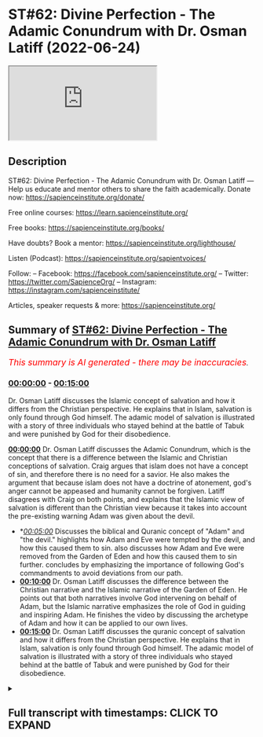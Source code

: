 # ST#62: Divine Perfection - The Adamic Conundrum with Dr. Osman Latiff (2022-06-24)

<iframe loading='lazy' src='https://www.youtube.com/embed/3wPFspSeMX0'></iframe>

## Description

ST#62: Divine Perfection - The Adamic Conundrum with Dr. Osman Latiff
—
Help us educate and mentor others to share the faith academically.
Donate now: https://sapienceinstitute.org/donate/ 

Free online courses: https://learn.sapienceinstitute.org/

Free books: https://sapienceinstitute.org/books/

Have doubts? Book a mentor: https://sapienceinstitute.org/lighthouse/

Listen (Podcast): https://sapienceinstitute.org/sapientvoices/

Follow:
– Facebook: https://facebook.com/sapienceinstitute.org/ 
– Twitter: https://twitter.com/SapienceOrg/ 
– Instagram: https://instagram.com/sapienceinstitute/ 

Articles, speaker requests & more: https://sapienceinstitute.org/

## Summary of [ST#62: Divine Perfection - The Adamic Conundrum with Dr. Osman Latiff](https://www.youtube.com/watch?v=3wPFspSeMX0)


*<span style="color:red; font-size:125%">This summary is AI generated - there may be inaccuracies</span>. [](/)*

### [00:00:00](https://www.youtube.com/watch?v=3wPFspSeMX0&t=0) - [00:15:00](https://www.youtube.com/watch?v=3wPFspSeMX0&t=900)

 Dr. Osman Latiff discusses the Islamic concept of salvation and how it differs from the Christian perspective. He explains that in Islam, salvation is only found through God himself. The adamic model of salvation is illustrated with a story of three individuals who stayed behind at the battle of Tabuk and were punished by God for their disobedience.

**[00:00:00](https://www.youtube.com/watch?v=3wPFspSeMX0&t=0)**  Dr. Osman Latiff discusses the Adamic Conundrum, which is the concept that there is a difference between the Islamic and Christian conceptions of salvation. Craig argues that islam does not have a concept of sin, and therefore there is no need for a savior. He also makes the argument that because islam does not have a doctrine of atonement, god's anger cannot be appeased and humanity cannot be forgiven. Latiff disagrees with Craig on both points, and explains that the Islamic view of salvation is different than the Christian view because it takes into account the pre-existing warning Adam was given about the devil.
* **[00:05:00](https://www.youtube.com/watch?v=3wPFspSeMX0&t=300)* Discusses the biblical and Quranic concept of "Adam" and "the devil."  highlights how Adam and Eve were tempted by the devil, and how this caused them to sin.  also discusses how Adam and Eve were removed from the Garden of Eden and how this caused them to sin further.  concludes by emphasizing the importance of following God's commandments to avoid deviations from our path.
* **[00:10:00](https://www.youtube.com/watch?v=3wPFspSeMX0&t=600)**  Dr. Osman Latiff discusses the difference between the Christian narrative and the Islamic narrative of the Garden of Eden. He points out that both narratives involve God intervening on behalf of Adam, but the Islamic narrative emphasizes the role of God in guiding and inspiring Adam. He finishes the video by discussing the archetype of Adam and how it can be applied to our own lives.
* **[00:15:00](https://www.youtube.com/watch?v=3wPFspSeMX0&t=900)**  Dr. Osman Latiff discusses the quranic concept of salvation and how it differs from the Christian perspective. He explains that in Islam, salvation is only found through God himself. The adamic model of salvation is illustrated with a story of three individuals who stayed behind at the battle of Tabuk and were punished by God for their disobedience.

<details><summary><h2>Full transcript with timestamps: CLICK TO EXPAND</h2></summary>

[0:00:06](https://youtu.be/3wPFspSeMX0?t=6) assalamualaikum welcome to sapient  
[0:00:08](https://youtu.be/3wPFspSeMX0?t=8) thoughts it's dr humanity from going  
[0:00:09](https://youtu.be/3wPFspSeMX0?t=9) through my book divine perfection  
[0:00:11](https://youtu.be/3wPFspSeMX0?t=11) christianity and islam on sin and  
[0:00:12](https://youtu.be/3wPFspSeMX0?t=12) salvation published this year by  
[0:00:13](https://youtu.be/3wPFspSeMX0?t=13) sapience institute we have of course  
[0:00:15](https://youtu.be/3wPFspSeMX0?t=15) unpacked quite a bit already about  
[0:00:17](https://youtu.be/3wPFspSeMX0?t=17) arguments presented by our christian  
[0:00:19](https://youtu.be/3wPFspSeMX0?t=19) friends detractors william lane craig  
[0:00:22](https://youtu.be/3wPFspSeMX0?t=22) and others before and after him who make  
[0:00:24](https://youtu.be/3wPFspSeMX0?t=24) these arguments about islamic theism in  
[0:00:27](https://youtu.be/3wPFspSeMX0?t=27) fact craig makes three primary arguments  
[0:00:30](https://youtu.be/3wPFspSeMX0?t=30) about allah being not maximally  
[0:00:32](https://youtu.be/3wPFspSeMX0?t=32) omniscient therefore making a mistake in  
[0:00:34](https://youtu.be/3wPFspSeMX0?t=34) the trinity in the quranic outlook we've  
[0:00:37](https://youtu.be/3wPFspSeMX0?t=37) been through that very very cohesively  
[0:00:40](https://youtu.be/3wPFspSeMX0?t=40) and  
[0:00:40](https://youtu.be/3wPFspSeMX0?t=40) and thoroughly now of course the second  
[0:00:43](https://youtu.be/3wPFspSeMX0?t=43) argument perhaps is the most is the most  
[0:00:45](https://youtu.be/3wPFspSeMX0?t=45) important of all the arguments that  
[0:00:46](https://youtu.be/3wPFspSeMX0?t=46) craig makes  
[0:00:48](https://youtu.be/3wPFspSeMX0?t=48) and in fact the biggest one between us  
[0:00:50](https://youtu.be/3wPFspSeMX0?t=50) and our christian friends james langford  
[0:00:52](https://youtu.be/3wPFspSeMX0?t=52) in his very seminal thesis about some  
[0:00:56](https://youtu.be/3wPFspSeMX0?t=56) you know ideas about christian mission  
[0:00:57](https://youtu.be/3wPFspSeMX0?t=57) to muslims says that muslims have no  
[0:01:01](https://youtu.be/3wPFspSeMX0?t=61) doctrine of sin  
[0:01:02](https://youtu.be/3wPFspSeMX0?t=62) that he says that there is no concept of  
[0:01:04](https://youtu.be/3wPFspSeMX0?t=64) an estrangement between god and humanity  
[0:01:07](https://youtu.be/3wPFspSeMX0?t=67) in islam and therefore there's no need  
[0:01:09](https://youtu.be/3wPFspSeMX0?t=69) for reconciliation between god and man  
[0:01:11](https://youtu.be/3wPFspSeMX0?t=71) therefore no need for a savior he's not  
[0:01:13](https://youtu.be/3wPFspSeMX0?t=73) the first in fact to make that argument  
[0:01:14](https://youtu.be/3wPFspSeMX0?t=74) see our marsh in his work says that you  
[0:01:17](https://youtu.be/3wPFspSeMX0?t=77) know only and if ever the muslims see  
[0:01:20](https://youtu.be/3wPFspSeMX0?t=80) themselves as inherently sinful in the  
[0:01:23](https://youtu.be/3wPFspSeMX0?t=83) eyes of god will they ever see the need  
[0:01:25](https://youtu.be/3wPFspSeMX0?t=85) for a savior now the the fundamental  
[0:01:28](https://youtu.be/3wPFspSeMX0?t=88) thing here is that they're both arguing  
[0:01:29](https://youtu.be/3wPFspSeMX0?t=89) similar things about does islam have a  
[0:01:32](https://youtu.be/3wPFspSeMX0?t=92) concept of sin what is sin in islam does  
[0:01:35](https://youtu.be/3wPFspSeMX0?t=95) sin create the sense of a distance or a  
[0:01:37](https://youtu.be/3wPFspSeMX0?t=97) strange assumption between us and god  
[0:01:40](https://youtu.be/3wPFspSeMX0?t=100) and is there a need at the end of the  
[0:01:41](https://youtu.be/3wPFspSeMX0?t=101) day for a savior now craig of course  
[0:01:44](https://youtu.be/3wPFspSeMX0?t=104) makes that same argument they all make  
[0:01:46](https://youtu.be/3wPFspSeMX0?t=106) the same argument there is nothing new  
[0:01:48](https://youtu.be/3wPFspSeMX0?t=108) it's all the same things that they're  
[0:01:50](https://youtu.be/3wPFspSeMX0?t=110) saying  
[0:01:51](https://youtu.be/3wPFspSeMX0?t=111) now craig's second argument that he  
[0:01:52](https://youtu.be/3wPFspSeMX0?t=112) makes in his website reasonable faith  
[0:01:54](https://youtu.be/3wPFspSeMX0?t=114) and his videos and in his debates is the  
[0:01:56](https://youtu.be/3wPFspSeMX0?t=116) same one about the fact that the  
[0:01:59](https://youtu.be/3wPFspSeMX0?t=119) doctrine of salvation what we call  
[0:02:01](https://youtu.be/3wPFspSeMX0?t=121) soteriology in islam is not sufficient  
[0:02:04](https://youtu.be/3wPFspSeMX0?t=124) in representing god's maximal holiness  
[0:02:07](https://youtu.be/3wPFspSeMX0?t=127) whereas in christianity through that  
[0:02:10](https://youtu.be/3wPFspSeMX0?t=130) price paid uh from jesus christ on the  
[0:02:13](https://youtu.be/3wPFspSeMX0?t=133) cross that's enough enough and  
[0:02:15](https://youtu.be/3wPFspSeMX0?t=135) sufficient for god's wrath to be  
[0:02:17](https://youtu.be/3wPFspSeMX0?t=137) appeased and therefore god forgives  
[0:02:19](https://youtu.be/3wPFspSeMX0?t=139) humanity and therefore god loves  
[0:02:21](https://youtu.be/3wPFspSeMX0?t=141) humanity and so on and so forth now of  
[0:02:22](https://youtu.be/3wPFspSeMX0?t=142) course in the last episode we went  
[0:02:24](https://youtu.be/3wPFspSeMX0?t=144) through christian atonement theories and  
[0:02:26](https://youtu.be/3wPFspSeMX0?t=146) as you remember herring there were many  
[0:02:28](https://youtu.be/3wPFspSeMX0?t=148) many of them there was of course that  
[0:02:30](https://youtu.be/3wPFspSeMX0?t=150) that primal one of of augustine and the  
[0:02:34](https://youtu.be/3wPFspSeMX0?t=154) devil ransom theory christus victor  
[0:02:36](https://youtu.be/3wPFspSeMX0?t=156) theory uranuses theories uh origins  
[0:02:39](https://youtu.be/3wPFspSeMX0?t=159) theories there was the  
[0:02:40](https://youtu.be/3wPFspSeMX0?t=160) uh athanasius's mystical theory there  
[0:02:43](https://youtu.be/3wPFspSeMX0?t=163) was uh anselm's satisfaction theory the  
[0:02:46](https://youtu.be/3wPFspSeMX0?t=166) one before that of gregory evnessa and  
[0:02:48](https://youtu.be/3wPFspSeMX0?t=168) the fish hook theory the one much after  
[0:02:50](https://youtu.be/3wPFspSeMX0?t=170) that of calvin and penal substitution  
[0:02:51](https://youtu.be/3wPFspSeMX0?t=171) theory and all these theories were in  
[0:02:53](https://youtu.be/3wPFspSeMX0?t=173) attempt by christian theologians some of  
[0:02:55](https://youtu.be/3wPFspSeMX0?t=175) them church fathers to make sense of  
[0:02:58](https://youtu.be/3wPFspSeMX0?t=178) what happened between god and humanity  
[0:03:01](https://youtu.be/3wPFspSeMX0?t=181) humanity through jesus christ in the  
[0:03:03](https://youtu.be/3wPFspSeMX0?t=183) whole cosmic order of things and the  
[0:03:05](https://youtu.be/3wPFspSeMX0?t=185) fundamental position of adam us human  
[0:03:08](https://youtu.be/3wPFspSeMX0?t=188) beings as his progeny in light of the  
[0:03:10](https://youtu.be/3wPFspSeMX0?t=190) sacrificial model presented by jesus  
[0:03:13](https://youtu.be/3wPFspSeMX0?t=193) christ as a way for sins our sins adam's  
[0:03:16](https://youtu.be/3wPFspSeMX0?t=196) sins to be atoned for and therefore  
[0:03:18](https://youtu.be/3wPFspSeMX0?t=198) god's anger to be appeased and for us  
[0:03:20](https://youtu.be/3wPFspSeMX0?t=200) therefore to be forgiven those were  
[0:03:22](https://youtu.be/3wPFspSeMX0?t=202) atonement theories and there are of  
[0:03:24](https://youtu.be/3wPFspSeMX0?t=204) course some that are being developed and  
[0:03:26](https://youtu.be/3wPFspSeMX0?t=206) evolving over time uh over the christian  
[0:03:30](https://youtu.be/3wPFspSeMX0?t=210) centuries  
[0:03:31](https://youtu.be/3wPFspSeMX0?t=211) uh now  
[0:03:32](https://youtu.be/3wPFspSeMX0?t=212) how do we and how do we understand that  
[0:03:35](https://youtu.be/3wPFspSeMX0?t=215) or appreciate that in light of the  
[0:03:37](https://youtu.be/3wPFspSeMX0?t=217) quranic the islamic the prophetic  
[0:03:39](https://youtu.be/3wPFspSeMX0?t=219) discourse about salvation if that's the  
[0:03:42](https://youtu.be/3wPFspSeMX0?t=222) way that christians perceive of it how  
[0:03:43](https://youtu.be/3wPFspSeMX0?t=223) do we perceive of it remember we said  
[0:03:45](https://youtu.be/3wPFspSeMX0?t=225) initially that there is much that we  
[0:03:47](https://youtu.be/3wPFspSeMX0?t=227) agree with with our christian friends  
[0:03:48](https://youtu.be/3wPFspSeMX0?t=228) that we both believe in similar things  
[0:03:50](https://youtu.be/3wPFspSeMX0?t=230) about adam about god about not from the  
[0:03:52](https://youtu.be/3wPFspSeMX0?t=232) the particular tree uh to enjoy the  
[0:03:55](https://youtu.be/3wPFspSeMX0?t=235) garden him and his wife we both believe  
[0:03:57](https://youtu.be/3wPFspSeMX0?t=237) that we both believe in the devil the  
[0:03:59](https://youtu.be/3wPFspSeMX0?t=239) devil of course has a plan and and we  
[0:04:01](https://youtu.be/3wPFspSeMX0?t=241) all believe in that stuff but the  
[0:04:03](https://youtu.be/3wPFspSeMX0?t=243) quranic outline is remarkably  
[0:04:06](https://youtu.be/3wPFspSeMX0?t=246) different in fact uniquely different  
[0:04:09](https://youtu.be/3wPFspSeMX0?t=249) than our christian friends  
[0:04:11](https://youtu.be/3wPFspSeMX0?t=251) outline presented to them in the bible  
[0:04:13](https://youtu.be/3wPFspSeMX0?t=253) or at least even not so much from the  
[0:04:15](https://youtu.be/3wPFspSeMX0?t=255) bible but in fact in their theoretical  
[0:04:17](https://youtu.be/3wPFspSeMX0?t=257) developments in their history and that's  
[0:04:19](https://youtu.be/3wPFspSeMX0?t=259) a lot a lot to say about that  
[0:04:21](https://youtu.be/3wPFspSeMX0?t=261) so what happens then how is it presented  
[0:04:23](https://youtu.be/3wPFspSeMX0?t=263) in the quran what happens with adam in  
[0:04:25](https://youtu.be/3wPFspSeMX0?t=265) the quran that is the subject of of this  
[0:04:28](https://youtu.be/3wPFspSeMX0?t=268) series here now this is in light of what  
[0:04:30](https://youtu.be/3wPFspSeMX0?t=270) i call what the book terms the adamic  
[0:04:32](https://youtu.be/3wPFspSeMX0?t=272) conundrum now in the quran is presented  
[0:04:35](https://youtu.be/3wPFspSeMX0?t=275) like this  
[0:04:36](https://youtu.be/3wPFspSeMX0?t=276) allah of course had forewarned adam and  
[0:04:39](https://youtu.be/3wPFspSeMX0?t=279) his wife not to eat from a particular  
[0:04:41](https://youtu.be/3wPFspSeMX0?t=281) tree  
[0:04:42](https://youtu.be/3wPFspSeMX0?t=282) and allah says  
[0:04:44](https://youtu.be/3wPFspSeMX0?t=284) beware of the devil right in the fight  
[0:04:46](https://youtu.be/3wPFspSeMX0?t=286) in the quran says  
[0:04:47](https://youtu.be/3wPFspSeMX0?t=287) beware of the devil because he is your  
[0:04:49](https://youtu.be/3wPFspSeMX0?t=289) enemy  
[0:04:51](https://youtu.be/3wPFspSeMX0?t=291) so take him therefore as an enemy adam  
[0:04:53](https://youtu.be/3wPFspSeMX0?t=293) was pre-warned we're also warned about  
[0:04:55](https://youtu.be/3wPFspSeMX0?t=295) the devil in our lives as well remember  
[0:04:58](https://youtu.be/3wPFspSeMX0?t=298) of course in the quranic paradigm human  
[0:05:00](https://youtu.be/3wPFspSeMX0?t=300) beings all of us are weak frail prone to  
[0:05:04](https://youtu.be/3wPFspSeMX0?t=304) sin  
[0:05:05](https://youtu.be/3wPFspSeMX0?t=305) we're not perfect creatures we're  
[0:05:07](https://youtu.be/3wPFspSeMX0?t=307) imperfect creatures that means we have a  
[0:05:09](https://youtu.be/3wPFspSeMX0?t=309) capacity to do good  
[0:05:11](https://youtu.be/3wPFspSeMX0?t=311) and capacity to do sin a beautiful  
[0:05:14](https://youtu.be/3wPFspSeMX0?t=314) verses which is outlined in israel  
[0:05:16](https://youtu.be/3wPFspSeMX0?t=316) in the quran in which allah says  
[0:05:21](https://youtu.be/3wPFspSeMX0?t=321) foreign  
[0:05:25](https://youtu.be/3wPFspSeMX0?t=325) beautiful verses what do they say they  
[0:05:28](https://youtu.be/3wPFspSeMX0?t=328) say that  
[0:05:29](https://youtu.be/3wPFspSeMX0?t=329) consider the self consider yourself  
[0:05:32](https://youtu.be/3wPFspSeMX0?t=332) myself yourself  
[0:05:34](https://youtu.be/3wPFspSeMX0?t=334) how it's formed  
[0:05:36](https://youtu.be/3wPFspSeMX0?t=336) and how it could be inspired by  
[0:05:39](https://youtu.be/3wPFspSeMX0?t=339) by depravity by moral depravities but  
[0:05:42](https://youtu.be/3wPFspSeMX0?t=342) also inspired by  
[0:05:44](https://youtu.be/3wPFspSeMX0?t=344) saintliness  
[0:05:45](https://youtu.be/3wPFspSeMX0?t=345) by moral goodness by goodness by good  
[0:05:49](https://youtu.be/3wPFspSeMX0?t=349) character right so human beings have  
[0:05:52](https://youtu.be/3wPFspSeMX0?t=352) both potentials to do  
[0:05:54](https://youtu.be/3wPFspSeMX0?t=354) wondrous dazzling acts of kindness of  
[0:05:57](https://youtu.be/3wPFspSeMX0?t=357) mercy of sympathy of empathy of love all  
[0:06:00](https://youtu.be/3wPFspSeMX0?t=360) of that but also evil acts hideous acts  
[0:06:03](https://youtu.be/3wPFspSeMX0?t=363) reprehensible acts as well in fact the  
[0:06:06](https://youtu.be/3wPFspSeMX0?t=366) world of course is a witness to both of  
[0:06:08](https://youtu.be/3wPFspSeMX0?t=368) these currents and trends but then the  
[0:06:11](https://youtu.be/3wPFspSeMX0?t=371) next verse says  
[0:06:13](https://youtu.be/3wPFspSeMX0?t=373) successful is he that purifies it  
[0:06:16](https://youtu.be/3wPFspSeMX0?t=376) meaning purifies himself  
[0:06:18](https://youtu.be/3wPFspSeMX0?t=378) that that's the undertaking the task  
[0:06:20](https://youtu.be/3wPFspSeMX0?t=380) that is set out to man from god  
[0:06:22](https://youtu.be/3wPFspSeMX0?t=382) successful is the one that purifies  
[0:06:24](https://youtu.be/3wPFspSeMX0?t=384) himself that works labors in that task  
[0:06:27](https://youtu.be/3wPFspSeMX0?t=387) day and night all the time that's  
[0:06:29](https://youtu.be/3wPFspSeMX0?t=389) success and that loss is the one that  
[0:06:31](https://youtu.be/3wPFspSeMX0?t=391) buries it buries himself this allows  
[0:06:33](https://youtu.be/3wPFspSeMX0?t=393) himself to reach heights of moral  
[0:06:36](https://youtu.be/3wPFspSeMX0?t=396) goodness of moral character of excellent  
[0:06:38](https://youtu.be/3wPFspSeMX0?t=398) beautiful behavior beautiful conduct  
[0:06:40](https://youtu.be/3wPFspSeMX0?t=400) beautiful acts of worship and so on and  
[0:06:42](https://youtu.be/3wPFspSeMX0?t=402) so forth so therefore we have both of  
[0:06:45](https://youtu.be/3wPFspSeMX0?t=405) these strands as human beings and so  
[0:06:47](https://youtu.be/3wPFspSeMX0?t=407) therefore uh adam therefore when he sins  
[0:06:51](https://youtu.be/3wPFspSeMX0?t=411) against allah well the way it's  
[0:06:53](https://youtu.be/3wPFspSeMX0?t=413) presented in the quran is not exactly  
[0:06:54](https://youtu.be/3wPFspSeMX0?t=414) like that either so we know therefore  
[0:06:56](https://youtu.be/3wPFspSeMX0?t=416) that the devil exists and the devil  
[0:06:59](https://youtu.be/3wPFspSeMX0?t=419) goes to or we don't know in fact if it  
[0:07:01](https://youtu.be/3wPFspSeMX0?t=421) was to eve or adam first except that  
[0:07:04](https://youtu.be/3wPFspSeMX0?t=424) they're both blamed for that mistake  
[0:07:07](https://youtu.be/3wPFspSeMX0?t=427) that they make  
[0:07:08](https://youtu.be/3wPFspSeMX0?t=428) now of course in the quran allah calls  
[0:07:10](https://youtu.be/3wPFspSeMX0?t=430) it many things allah calls it an act of  
[0:07:12](https://youtu.be/3wPFspSeMX0?t=432) disobedience that's true allah calls  
[0:07:15](https://youtu.be/3wPFspSeMX0?t=435) they were misled deceived by the devil  
[0:07:18](https://youtu.be/3wPFspSeMX0?t=438) allah says there was a case of  
[0:07:20](https://youtu.be/3wPFspSeMX0?t=440) forgetfulness from from adam  
[0:07:22](https://youtu.be/3wPFspSeMX0?t=442) forgetfulness perhaps of many things  
[0:07:23](https://youtu.be/3wPFspSeMX0?t=443) maybe he forgot therefore the great  
[0:07:25](https://youtu.be/3wPFspSeMX0?t=445) undertaking that god gave him in the  
[0:07:27](https://youtu.be/3wPFspSeMX0?t=447) first place he forgot his responsibility  
[0:07:29](https://youtu.be/3wPFspSeMX0?t=449) between him and god he forgot the great  
[0:07:33](https://youtu.be/3wPFspSeMX0?t=453) deceptive character and potential of the  
[0:07:36](https://youtu.be/3wPFspSeMX0?t=456) devil he forgot  
[0:07:37](https://youtu.be/3wPFspSeMX0?t=457) but in this verse in the in the second  
[0:07:40](https://youtu.be/3wPFspSeMX0?t=460) chapter of the quran it's outlined  
[0:07:41](https://youtu.be/3wPFspSeMX0?t=461) beautifully in that allah says that the  
[0:07:44](https://youtu.be/3wPFspSeMX0?t=464) devil  
[0:07:47](https://youtu.be/3wPFspSeMX0?t=467) allah says that the devil caused them  
[0:07:49](https://youtu.be/3wPFspSeMX0?t=469) both to slip  
[0:07:51](https://youtu.be/3wPFspSeMX0?t=471) the word used here is the word zel which  
[0:07:53](https://youtu.be/3wPFspSeMX0?t=473) is stumble or slip now of course in the  
[0:07:56](https://youtu.be/3wPFspSeMX0?t=476) book of genesis the bible is called the  
[0:07:58](https://youtu.be/3wPFspSeMX0?t=478) fall  
[0:07:58](https://youtu.be/3wPFspSeMX0?t=478) fall kind of connotes like something  
[0:08:01](https://youtu.be/3wPFspSeMX0?t=481) that is irrecoverable i mean as you've  
[0:08:03](https://youtu.be/3wPFspSeMX0?t=483) fallen now but a slip has different  
[0:08:05](https://youtu.be/3wPFspSeMX0?t=485) connotations of while you're slipped and  
[0:08:07](https://youtu.be/3wPFspSeMX0?t=487) you stumble but perhaps you're still  
[0:08:09](https://youtu.be/3wPFspSeMX0?t=489) able to get back up on your feet that's  
[0:08:10](https://youtu.be/3wPFspSeMX0?t=490) the first difference that you'll notice  
[0:08:12](https://youtu.be/3wPFspSeMX0?t=492) in the quranic narrative  
[0:08:14](https://youtu.be/3wPFspSeMX0?t=494) allah says that the shaitaan the devil  
[0:08:16](https://youtu.be/3wPFspSeMX0?t=496) caused them both to  
[0:08:17](https://youtu.be/3wPFspSeMX0?t=497) slip  
[0:08:18](https://youtu.be/3wPFspSeMX0?t=498) and then they were removed from where  
[0:08:19](https://youtu.be/3wPFspSeMX0?t=499) they were meaning in the garden they  
[0:08:21](https://youtu.be/3wPFspSeMX0?t=501) were taken out from them placed  
[0:08:23](https://youtu.be/3wPFspSeMX0?t=503) elsewhere  
[0:08:24](https://youtu.be/3wPFspSeMX0?t=504) now that's the first thing now zell of  
[0:08:28](https://youtu.be/3wPFspSeMX0?t=508) course has connotations it's like when  
[0:08:29](https://youtu.be/3wPFspSeMX0?t=509) we believe that when we uh leave our  
[0:08:31](https://youtu.be/3wPFspSeMX0?t=511) homes in the morning or whatever homes  
[0:08:33](https://youtu.be/3wPFspSeMX0?t=513) we say a particular prayer that we say  
[0:08:36](https://youtu.be/3wPFspSeMX0?t=516) allah  
[0:08:43](https://youtu.be/3wPFspSeMX0?t=523) prophetic prayer that we recite oh allah  
[0:08:45](https://youtu.be/3wPFspSeMX0?t=525) i seek refuge with you that i go astray  
[0:08:47](https://youtu.be/3wPFspSeMX0?t=527) or leaders as a straight or that i slip  
[0:08:49](https://youtu.be/3wPFspSeMX0?t=529) and stumble  
[0:08:50](https://youtu.be/3wPFspSeMX0?t=530) right or cause others to slip and  
[0:08:51](https://youtu.be/3wPFspSeMX0?t=531) stumble so we all in our lives can slip  
[0:08:55](https://youtu.be/3wPFspSeMX0?t=535) and stumble we can lose sight of where  
[0:08:57](https://youtu.be/3wPFspSeMX0?t=537) we're going sometimes in life that's a  
[0:08:59](https://youtu.be/3wPFspSeMX0?t=539) reflection of our imperfect human  
[0:09:02](https://youtu.be/3wPFspSeMX0?t=542) character and nature and of course god  
[0:09:04](https://youtu.be/3wPFspSeMX0?t=544) creates us with perfect knowledge and  
[0:09:06](https://youtu.be/3wPFspSeMX0?t=546) perfect wisdom that's a key fundamental  
[0:09:09](https://youtu.be/3wPFspSeMX0?t=549) point for us to emphasize god creates us  
[0:09:11](https://youtu.be/3wPFspSeMX0?t=551) with perfect knowledge and perfect  
[0:09:12](https://youtu.be/3wPFspSeMX0?t=552) wisdom knowing of course this is who we  
[0:09:14](https://youtu.be/3wPFspSeMX0?t=554) are this is our capacity our potential  
[0:09:17](https://youtu.be/3wPFspSeMX0?t=557) and these are ways of course we could be  
[0:09:19](https://youtu.be/3wPFspSeMX0?t=559) led astray but we have to be on our god  
[0:09:21](https://youtu.be/3wPFspSeMX0?t=561) the quran says by the way in the quran  
[0:09:23](https://youtu.be/3wPFspSeMX0?t=563) we have the word  
[0:09:26](https://youtu.be/3wPFspSeMX0?t=566) which means deviation straying  
[0:09:29](https://youtu.be/3wPFspSeMX0?t=569) misleading  
[0:09:30](https://youtu.be/3wPFspSeMX0?t=570) repeated more than 200 times in the  
[0:09:32](https://youtu.be/3wPFspSeMX0?t=572) quran  
[0:09:34](https://youtu.be/3wPFspSeMX0?t=574) straying misleading deviating but we  
[0:09:36](https://youtu.be/3wPFspSeMX0?t=576) also have the word wakaya wakka is where  
[0:09:39](https://youtu.be/3wPFspSeMX0?t=579) we get the word taqwa from which means  
[0:09:40](https://youtu.be/3wPFspSeMX0?t=580) protection which means safeguarding  
[0:09:43](https://youtu.be/3wPFspSeMX0?t=583) repeated through and through the quran  
[0:09:45](https://youtu.be/3wPFspSeMX0?t=585) as a way of pushing back offsetting the  
[0:09:48](https://youtu.be/3wPFspSeMX0?t=588) dangers of dalala of deviation of  
[0:09:51](https://youtu.be/3wPFspSeMX0?t=591) straying of of of misleading and going  
[0:09:54](https://youtu.be/3wPFspSeMX0?t=594) astray and so the next verse now is is  
[0:09:57](https://youtu.be/3wPFspSeMX0?t=597) very essential and key for us in showing  
[0:10:00](https://youtu.be/3wPFspSeMX0?t=600) the difference between us  
[0:10:01](https://youtu.be/3wPFspSeMX0?t=601) and the christian narrative which ends  
[0:10:03](https://youtu.be/3wPFspSeMX0?t=603) up in a lot of confusion a lot of  
[0:10:05](https://youtu.be/3wPFspSeMX0?t=605) ambiguity with all of these atonement  
[0:10:07](https://youtu.be/3wPFspSeMX0?t=607) theories are proposed and still  
[0:10:08](https://youtu.be/3wPFspSeMX0?t=608) developing and evolving and that is this  
[0:10:11](https://youtu.be/3wPFspSeMX0?t=611) verse that allah quran says  
[0:10:18](https://youtu.be/3wPFspSeMX0?t=618) what does it say it says therefore so  
[0:10:20](https://youtu.be/3wPFspSeMX0?t=620) adam slept therefore was removed from  
[0:10:22](https://youtu.be/3wPFspSeMX0?t=622) where he was and then allah says adam  
[0:10:25](https://youtu.be/3wPFspSeMX0?t=625) was met with some words from his lord  
[0:10:28](https://youtu.be/3wPFspSeMX0?t=628) what does it mean to be met with some  
[0:10:29](https://youtu.be/3wPFspSeMX0?t=629) words from his lord what does it mean  
[0:10:31](https://youtu.be/3wPFspSeMX0?t=631) adam was met with some words from his  
[0:10:33](https://youtu.be/3wPFspSeMX0?t=633) lord it means that adam in this state of  
[0:10:37](https://youtu.be/3wPFspSeMX0?t=637) vulnerability because of course he has  
[0:10:39](https://youtu.be/3wPFspSeMX0?t=639) sinned and done something against god's  
[0:10:41](https://youtu.be/3wPFspSeMX0?t=641) wishes is now stuck because he's there  
[0:10:43](https://youtu.be/3wPFspSeMX0?t=643) by him so remember adam is there by  
[0:10:45](https://youtu.be/3wPFspSeMX0?t=645) himself with his wife that says no other  
[0:10:46](https://youtu.be/3wPFspSeMX0?t=646) prophets around to ask to seek help from  
[0:10:48](https://youtu.be/3wPFspSeMX0?t=648) nothing that's just them too right but  
[0:10:50](https://youtu.be/3wPFspSeMX0?t=650) there of course is allah there is god  
[0:10:52](https://youtu.be/3wPFspSeMX0?t=652) and it's god that they beseech but not  
[0:10:54](https://youtu.be/3wPFspSeMX0?t=654) just that they beseech god and ask of  
[0:10:56](https://youtu.be/3wPFspSeMX0?t=656) god no that is not even the first thing  
[0:10:58](https://youtu.be/3wPFspSeMX0?t=658) that happens  
[0:10:59](https://youtu.be/3wPFspSeMX0?t=659) allah says adam was received words from  
[0:11:02](https://youtu.be/3wPFspSeMX0?t=662) his lord that means  
[0:11:04](https://youtu.be/3wPFspSeMX0?t=664) allah god the lord of the heavens and  
[0:11:07](https://youtu.be/3wPFspSeMX0?t=667) the earth the most kind the most  
[0:11:08](https://youtu.be/3wPFspSeMX0?t=668) merciful the maximally perfect  
[0:11:11](https://youtu.be/3wPFspSeMX0?t=671) the most magnificent the most supreme  
[0:11:14](https://youtu.be/3wPFspSeMX0?t=674) allah  
[0:11:15](https://youtu.be/3wPFspSeMX0?t=675) taught adam words to say that means  
[0:11:18](https://youtu.be/3wPFspSeMX0?t=678) allah inspired adam with words to say in  
[0:11:21](https://youtu.be/3wPFspSeMX0?t=681) order for adam to know how to ask god  
[0:11:24](https://youtu.be/3wPFspSeMX0?t=684) for forgiveness  
[0:11:26](https://youtu.be/3wPFspSeMX0?t=686) it's something fundamentally beautiful  
[0:11:28](https://youtu.be/3wPFspSeMX0?t=688) here  
[0:11:28](https://youtu.be/3wPFspSeMX0?t=688) that is not so much adam then quickly  
[0:11:30](https://youtu.be/3wPFspSeMX0?t=690) asked for forgiveness is that allah  
[0:11:33](https://youtu.be/3wPFspSeMX0?t=693) aided adam enabled adam facilitated for  
[0:11:37](https://youtu.be/3wPFspSeMX0?t=697) adam that path of seeking for seeking  
[0:11:40](https://youtu.be/3wPFspSeMX0?t=700) forgiveness which is remarkable right  
[0:11:42](https://youtu.be/3wPFspSeMX0?t=702) and so in adam being taught the words  
[0:11:45](https://youtu.be/3wPFspSeMX0?t=705) and we know the words from another verse  
[0:11:47](https://youtu.be/3wPFspSeMX0?t=707) in the quran when they both said  
[0:11:48](https://youtu.be/3wPFspSeMX0?t=708) they both said  
[0:11:56](https://youtu.be/3wPFspSeMX0?t=716) our lord our lord  
[0:11:59](https://youtu.be/3wPFspSeMX0?t=719) we have wronged our souls  
[0:12:02](https://youtu.be/3wPFspSeMX0?t=722) and if you don't forgive us and have  
[0:12:03](https://youtu.be/3wPFspSeMX0?t=723) mercy on us we're going to be of the  
[0:12:05](https://youtu.be/3wPFspSeMX0?t=725) losers so what's happening here number  
[0:12:07](https://youtu.be/3wPFspSeMX0?t=727) one our lord  
[0:12:09](https://youtu.be/3wPFspSeMX0?t=729) number two we've wronged ourselves  
[0:12:11](https://youtu.be/3wPFspSeMX0?t=731) injustice on ourselves  
[0:12:13](https://youtu.be/3wPFspSeMX0?t=733) number three  
[0:12:16](https://youtu.be/3wPFspSeMX0?t=736) you forgive  
[0:12:17](https://youtu.be/3wPFspSeMX0?t=737) you are the one that forgives number  
[0:12:19](https://youtu.be/3wPFspSeMX0?t=739) four you show mercy and number five if  
[0:12:23](https://youtu.be/3wPFspSeMX0?t=743) you do we're successful if you don't  
[0:12:25](https://youtu.be/3wPFspSeMX0?t=745) wear losers all of that contained in  
[0:12:27](https://youtu.be/3wPFspSeMX0?t=747) that beautiful prayer of adam and his  
[0:12:30](https://youtu.be/3wPFspSeMX0?t=750) wife that was inspired upon them taught  
[0:12:32](https://youtu.be/3wPFspSeMX0?t=752) to them instructed to them by god  
[0:12:34](https://youtu.be/3wPFspSeMX0?t=754) himself enabling adam and all of us adam  
[0:12:38](https://youtu.be/3wPFspSeMX0?t=758) is archetypal here all of us as his  
[0:12:40](https://youtu.be/3wPFspSeMX0?t=760) progeny to remember the way back to god  
[0:12:43](https://youtu.be/3wPFspSeMX0?t=763) whenever we slip and whenever we stumble  
[0:12:45](https://youtu.be/3wPFspSeMX0?t=765) in life there is a model  
[0:12:47](https://youtu.be/3wPFspSeMX0?t=767) paradigmatic model here for us to always  
[0:12:49](https://youtu.be/3wPFspSeMX0?t=769) remember and realize that's how it  
[0:12:51](https://youtu.be/3wPFspSeMX0?t=771) happened with adam our father where his  
[0:12:54](https://youtu.be/3wPFspSeMX0?t=774) progeny that's how god deals with us  
[0:12:56](https://youtu.be/3wPFspSeMX0?t=776) remember we ended the last chapter by by  
[0:12:58](https://youtu.be/3wPFspSeMX0?t=778) mentioning the verse in the quran when  
[0:12:59](https://youtu.be/3wPFspSeMX0?t=779) allah says  
[0:13:02](https://youtu.be/3wPFspSeMX0?t=782) what is your impression  
[0:13:04](https://youtu.be/3wPFspSeMX0?t=784) of the lord of the worlds how do we  
[0:13:06](https://youtu.be/3wPFspSeMX0?t=786) perceive imagine  
[0:13:08](https://youtu.be/3wPFspSeMX0?t=788) of god in light of all these tournament  
[0:13:11](https://youtu.be/3wPFspSeMX0?t=791) theories and god  
[0:13:12](https://youtu.be/3wPFspSeMX0?t=792) and the blood and the sacrifice and the  
[0:13:14](https://youtu.be/3wPFspSeMX0?t=794) the wrath and the all of these things  
[0:13:17](https://youtu.be/3wPFspSeMX0?t=797) and now how do we  
[0:13:18](https://youtu.be/3wPFspSeMX0?t=798) perceive imagine of god  
[0:13:20](https://youtu.be/3wPFspSeMX0?t=800) when we know that that's how god treats  
[0:13:22](https://youtu.be/3wPFspSeMX0?t=802) and dealt with  
[0:13:24](https://youtu.be/3wPFspSeMX0?t=804) the first of us the first of us our  
[0:13:26](https://youtu.be/3wPFspSeMX0?t=806) father  
[0:13:27](https://youtu.be/3wPFspSeMX0?t=807) adam when he stumbled he stumbled and he  
[0:13:30](https://youtu.be/3wPFspSeMX0?t=810) slipped  
[0:13:32](https://youtu.be/3wPFspSeMX0?t=812) in the garden there you know when the  
[0:13:33](https://youtu.be/3wPFspSeMX0?t=813) devil when he was deceived by the devil  
[0:13:35](https://youtu.be/3wPFspSeMX0?t=815) so therefore allah inspired adam with  
[0:13:37](https://youtu.be/3wPFspSeMX0?t=817) the words to say but it doesn't end  
[0:13:39](https://youtu.be/3wPFspSeMX0?t=819) there  
[0:13:40](https://youtu.be/3wPFspSeMX0?t=820) it doesn't end there because then allah  
[0:13:42](https://youtu.be/3wPFspSeMX0?t=822) says  
[0:13:43](https://youtu.be/3wPFspSeMX0?t=823) now taba it means to lean towards to  
[0:13:47](https://youtu.be/3wPFspSeMX0?t=827) relent towards  
[0:13:48](https://youtu.be/3wPFspSeMX0?t=828) that means who's doing it all here it's  
[0:13:51](https://youtu.be/3wPFspSeMX0?t=831) god doing it towards adam it is not adam  
[0:13:53](https://youtu.be/3wPFspSeMX0?t=833) that is the first actor here it is god  
[0:13:56](https://youtu.be/3wPFspSeMX0?t=836) enabling assisting adam when allah says  
[0:14:00](https://youtu.be/3wPFspSeMX0?t=840) lean to him by showing him repentance by  
[0:14:03](https://youtu.be/3wPFspSeMX0?t=843) showing you by accepting repentance  
[0:14:04](https://youtu.be/3wPFspSeMX0?t=844) allah did that and allah is of repenting  
[0:14:08](https://youtu.be/3wPFspSeMX0?t=848) and allah is merciful that is a  
[0:14:10](https://youtu.be/3wPFspSeMX0?t=850) beautiful model here that we we can  
[0:14:12](https://youtu.be/3wPFspSeMX0?t=852) clearly see in this adamic paradigm  
[0:14:15](https://youtu.be/3wPFspSeMX0?t=855) right conundrum between us and  
[0:14:16](https://youtu.be/3wPFspSeMX0?t=856) christians but really when the quran is  
[0:14:18](https://youtu.be/3wPFspSeMX0?t=858) an adamic paradigm an archetype showing  
[0:14:21](https://youtu.be/3wPFspSeMX0?t=861) illustrating for us the mercy the  
[0:14:23](https://youtu.be/3wPFspSeMX0?t=863) closeness the love of god towards his  
[0:14:26](https://youtu.be/3wPFspSeMX0?t=866) creation  
[0:14:27](https://youtu.be/3wPFspSeMX0?t=867) even though adam made a mistake and  
[0:14:29](https://youtu.be/3wPFspSeMX0?t=869) sinned here against god  
[0:14:31](https://youtu.be/3wPFspSeMX0?t=871) or he made a mistake some they say it  
[0:14:33](https://youtu.be/3wPFspSeMX0?t=873) was a mistake some they say it was act  
[0:14:35](https://youtu.be/3wPFspSeMX0?t=875) of disobedience but in any case it was  
[0:14:37](https://youtu.be/3wPFspSeMX0?t=877) something that was not what he wasn't  
[0:14:39](https://youtu.be/3wPFspSeMX0?t=879) supposed to do but he did and so now  
[0:14:41](https://youtu.be/3wPFspSeMX0?t=881) therefore there was a way out for him in  
[0:14:43](https://youtu.be/3wPFspSeMX0?t=883) light of that  
[0:14:45](https://youtu.be/3wPFspSeMX0?t=885) in light of that mistake or that sin  
[0:14:47](https://youtu.be/3wPFspSeMX0?t=887) that he made now i want to show you one  
[0:14:49](https://youtu.be/3wPFspSeMX0?t=889) more thing in light of this just so that  
[0:14:50](https://youtu.be/3wPFspSeMX0?t=890) you realize this is not restricted to  
[0:14:53](https://youtu.be/3wPFspSeMX0?t=893) adam this is not only about adam so we  
[0:14:56](https://youtu.be/3wPFspSeMX0?t=896) have of course clarified a big thing  
[0:14:58](https://youtu.be/3wPFspSeMX0?t=898) here in light of  
[0:15:00](https://youtu.be/3wPFspSeMX0?t=900) salvation what it means from the islamic  
[0:15:02](https://youtu.be/3wPFspSeMX0?t=902) perspective and the christian  
[0:15:03](https://youtu.be/3wPFspSeMX0?t=903) perspective a big thing but just to show  
[0:15:06](https://youtu.be/3wPFspSeMX0?t=906) you something really remarkable this is  
[0:15:07](https://youtu.be/3wPFspSeMX0?t=907) not just about adam you might say  
[0:15:10](https://youtu.be/3wPFspSeMX0?t=910) christians might say well that's unique  
[0:15:12](https://youtu.be/3wPFspSeMX0?t=912) about adam but what else is there in the  
[0:15:14](https://youtu.be/3wPFspSeMX0?t=914) quran what else is there in islam how do  
[0:15:16](https://youtu.be/3wPFspSeMX0?t=916) we know that god doesn't deals with us  
[0:15:18](https://youtu.be/3wPFspSeMX0?t=918) in the same way that with adam for  
[0:15:19](https://youtu.be/3wPFspSeMX0?t=919) example let me show you one beautiful  
[0:15:21](https://youtu.be/3wPFspSeMX0?t=921) example from the chapter called atoba in  
[0:15:23](https://youtu.be/3wPFspSeMX0?t=923) the quran  
[0:15:25](https://youtu.be/3wPFspSeMX0?t=925) this chapter which in fact is called  
[0:15:27](https://youtu.be/3wPFspSeMX0?t=927) meaning remains repentance but here you  
[0:15:29](https://youtu.be/3wPFspSeMX0?t=929) have a beautiful incident concerning  
[0:15:31](https://youtu.be/3wPFspSeMX0?t=931) three individuals these individuals were  
[0:15:33](https://youtu.be/3wPFspSeMX0?t=933) three people  
[0:15:34](https://youtu.be/3wPFspSeMX0?t=934) who made excuses  
[0:15:36](https://youtu.be/3wPFspSeMX0?t=936) for not participating in a very  
[0:15:38](https://youtu.be/3wPFspSeMX0?t=938) important one called the battle of tabuk  
[0:15:39](https://youtu.be/3wPFspSeMX0?t=939) in the life of the prophet sallallahu  
[0:15:41](https://youtu.be/3wPFspSeMX0?t=941) alaihi allah please be upon him  
[0:15:43](https://youtu.be/3wPFspSeMX0?t=943) they stayed behind and allah says that  
[0:15:45](https://youtu.be/3wPFspSeMX0?t=945) you know  
[0:15:47](https://youtu.be/3wPFspSeMX0?t=947) about the three who stayed behind  
[0:15:49](https://youtu.be/3wPFspSeMX0?t=949) these three therefore they were wracked  
[0:15:51](https://youtu.be/3wPFspSeMX0?t=951) with guilt  
[0:15:52](https://youtu.be/3wPFspSeMX0?t=952) knowing of course that they've stayed  
[0:15:54](https://youtu.be/3wPFspSeMX0?t=954) behind everybody else has gone there by  
[0:15:56](https://youtu.be/3wPFspSeMX0?t=956) themselves now what to do they've made  
[0:15:58](https://youtu.be/3wPFspSeMX0?t=958) this sin it's a sin this act of  
[0:16:00](https://youtu.be/3wPFspSeMX0?t=960) disobedience against god and so allah  
[0:16:03](https://youtu.be/3wPFspSeMX0?t=963) then says the three who remained behind  
[0:16:05](https://youtu.be/3wPFspSeMX0?t=965) stayed behind held back  
[0:16:10](https://youtu.be/3wPFspSeMX0?t=970) until the earth became squeezed and  
[0:16:13](https://youtu.be/3wPFspSeMX0?t=973) tight and restricted  
[0:16:15](https://youtu.be/3wPFspSeMX0?t=975) for them even though the earth is  
[0:16:17](https://youtu.be/3wPFspSeMX0?t=977) spacious and wide  
[0:16:20](https://youtu.be/3wPFspSeMX0?t=980) all right  
[0:16:20](https://youtu.be/3wPFspSeMX0?t=980) how do you feel when you've sinned  
[0:16:23](https://youtu.be/3wPFspSeMX0?t=983) against god that's how you're supposed  
[0:16:24](https://youtu.be/3wPFspSeMX0?t=984) to feel you feel you know guilty you  
[0:16:27](https://youtu.be/3wPFspSeMX0?t=987) feel as if the earth is closing in  
[0:16:29](https://youtu.be/3wPFspSeMX0?t=989) around you you feel like what what are  
[0:16:31](https://youtu.be/3wPFspSeMX0?t=991) you supposed to do you've done something  
[0:16:33](https://youtu.be/3wPFspSeMX0?t=993) that is a terrible thing in the eyes of  
[0:16:35](https://youtu.be/3wPFspSeMX0?t=995) god right and that's how they felt  
[0:16:38](https://youtu.be/3wPFspSeMX0?t=998) and then allah says the earth therefore  
[0:16:40](https://youtu.be/3wPFspSeMX0?t=1000) it was as if the earth was squeezed and  
[0:16:42](https://youtu.be/3wPFspSeMX0?t=1002) restricted for them  
[0:16:45](https://youtu.be/3wPFspSeMX0?t=1005) and their own souls their own selves  
[0:16:48](https://youtu.be/3wPFspSeMX0?t=1008) were constricted and tight and  
[0:16:50](https://youtu.be/3wPFspSeMX0?t=1010) restricted and squeezed for them they  
[0:16:52](https://youtu.be/3wPFspSeMX0?t=1012) felt that sense of agitation  
[0:16:55](https://youtu.be/3wPFspSeMX0?t=1015) and distance and they felt that sense of  
[0:16:58](https://youtu.be/3wPFspSeMX0?t=1018) inner sense of remorse and then allah  
[0:17:00](https://youtu.be/3wPFspSeMX0?t=1020) says  
[0:17:01](https://youtu.be/3wPFspSeMX0?t=1021) and they realized  
[0:17:04](https://youtu.be/3wPFspSeMX0?t=1024) there is no refuge from god except to  
[0:17:07](https://youtu.be/3wPFspSeMX0?t=1027) god  
[0:17:08](https://youtu.be/3wPFspSeMX0?t=1028) there is no  
[0:17:09](https://youtu.be/3wPFspSeMX0?t=1029) escaping from god except going back to  
[0:17:12](https://youtu.be/3wPFspSeMX0?t=1032) god  
[0:17:13](https://youtu.be/3wPFspSeMX0?t=1033) no refuge except going back to god the  
[0:17:16](https://youtu.be/3wPFspSeMX0?t=1036) only  
[0:17:17](https://youtu.be/3wPFspSeMX0?t=1037) salvation they will find is with god  
[0:17:19](https://youtu.be/3wPFspSeMX0?t=1039) himself they can't run anywhere or find  
[0:17:22](https://youtu.be/3wPFspSeMX0?t=1042) help anywhere or seek assistance in  
[0:17:25](https://youtu.be/3wPFspSeMX0?t=1045) anything or anyone or anywhere except  
[0:17:27](https://youtu.be/3wPFspSeMX0?t=1047) with god himself  
[0:17:29](https://youtu.be/3wPFspSeMX0?t=1049) that's the quranic paradigm about human  
[0:17:32](https://youtu.be/3wPFspSeMX0?t=1052) salvation your only safety your only  
[0:17:34](https://youtu.be/3wPFspSeMX0?t=1054) security your only peace of mind peace  
[0:17:37](https://youtu.be/3wPFspSeMX0?t=1057) of heart  
[0:17:38](https://youtu.be/3wPFspSeMX0?t=1058) is in god himself there's nothing else  
[0:17:41](https://youtu.be/3wPFspSeMX0?t=1061) there's not in a stone or an idol or in  
[0:17:43](https://youtu.be/3wPFspSeMX0?t=1063) a or mary or in jesus or in anybody  
[0:17:46](https://youtu.be/3wPFspSeMX0?t=1066) except god himself that's the one that  
[0:17:48](https://youtu.be/3wPFspSeMX0?t=1068) you've transgressed against that's the  
[0:17:50](https://youtu.be/3wPFspSeMX0?t=1070) one you ask from now right and then  
[0:17:52](https://youtu.be/3wPFspSeMX0?t=1072) allah says after this allah says now  
[0:17:54](https://youtu.be/3wPFspSeMX0?t=1074) look at the comparison here similarity  
[0:17:56](https://youtu.be/3wPFspSeMX0?t=1076) with the with the adamic model paradigm  
[0:17:59](https://youtu.be/3wPFspSeMX0?t=1079) allah says  
[0:18:02](https://youtu.be/3wPFspSeMX0?t=1082) then allah turned to them so that they  
[0:18:04](https://youtu.be/3wPFspSeMX0?t=1084) tend to him  
[0:18:05](https://youtu.be/3wPFspSeMX0?t=1085) right then allah turned to them so that  
[0:18:07](https://youtu.be/3wPFspSeMX0?t=1087) they turned to him remember in adam's  
[0:18:09](https://youtu.be/3wPFspSeMX0?t=1089) case it was allah turned to him first  
[0:18:12](https://youtu.be/3wPFspSeMX0?t=1092) taught him first 25 so that he would  
[0:18:14](https://youtu.be/3wPFspSeMX0?t=1094) turn to allah the same thing exists here  
[0:18:17](https://youtu.be/3wPFspSeMX0?t=1097) then allah turned to them allah relented  
[0:18:19](https://youtu.be/3wPFspSeMX0?t=1099) to them  
[0:18:20](https://youtu.be/3wPFspSeMX0?t=1100) allah inclined to them so that they  
[0:18:22](https://youtu.be/3wPFspSeMX0?t=1102) turned to him in repentance and allah is  
[0:18:25](https://youtu.be/3wPFspSeMX0?t=1105) all forgiving allah is all merciful a  
[0:18:26](https://youtu.be/3wPFspSeMX0?t=1106) beautiful paradigm here illustrating for  
[0:18:29](https://youtu.be/3wPFspSeMX0?t=1109) us that concept of salvation in islam in  
[0:18:32](https://youtu.be/3wPFspSeMX0?t=1112) light of the adam the adamic conundrum  
[0:18:35](https://youtu.be/3wPFspSeMX0?t=1115) that we find you know going through from  
[0:18:38](https://youtu.be/3wPFspSeMX0?t=1118) the biblical narrative to through  
[0:18:40](https://youtu.be/3wPFspSeMX0?t=1120) centuries of christian theological  
[0:18:42](https://youtu.be/3wPFspSeMX0?t=1122) debate about what happened with adam and  
[0:18:45](https://youtu.be/3wPFspSeMX0?t=1125) his kind of cosmic significance between  
[0:18:47](https://youtu.be/3wPFspSeMX0?t=1127) himself and god and and us as humans as  
[0:18:49](https://youtu.be/3wPFspSeMX0?t=1129) his progeny and of jesus himself  
[0:18:53](https://youtu.be/3wPFspSeMX0?t=1133) there's a lot of clarity therefore in  
[0:18:54](https://youtu.be/3wPFspSeMX0?t=1134) the quranic in the quranic outlook may  
[0:18:57](https://youtu.be/3wPFspSeMX0?t=1137) allah bless you all  
</details>